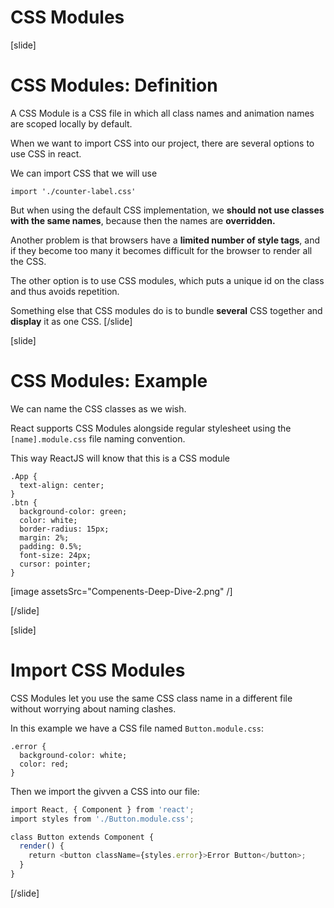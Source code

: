 # CSS Modules

[slide]
# CSS Modules: Definition

A CSS Module is a CSS file in which all class names and animation names are scoped locally by default.

When we want to import CSS into our project, there are several options to use CSS in react.

We can import CSS that we will use

`import './counter-label.css'`

But when using the default CSS implementation, we **should not use classes with the same names**, because then the names are **overridden.**

Another problem is that browsers have a **limited number of style tags**, and if they become too many it becomes difficult for the browser to render all the CSS.

The other option is to use CSS modules, which puts a unique id on the class and thus avoids repetition.

Something else that CSS modules do is to bundle **several** CSS together and **display** it as one CSS.
[/slide]

[slide]
# CSS Modules: Example

We can name the CSS classes as we wish.

React supports CSS Modules alongside regular stylesheet using the `[name].module.css` file naming convention.

This way ReactJS will know that this is a CSS module

```
.App {
  text-align: center;
}
.btn {
  background-color: green;
  color: white;
  border-radius: 15px;
  margin: 2%;
  padding: 0.5%;
  font-size: 24px;
  cursor: pointer;
}

```

[image assetsSrc="Compenents-Deep-Dive-2.png" /]

[/slide]

[slide]
# Import CSS Modules

CSS Modules let you use the same CSS class name in a different file without worrying about naming clashes.

In this example we have a CSS file named `Button.module.css`:

```
.error {
  background-color: white;
  color: red;
}
```

Then we import the givven a CSS into our file:

```js
import React, { Component } from 'react';
import styles from './Button.module.css';

class Button extends Component {
  render() {
    return <button className={styles.error}>Error Button</button>;
  }
}
```

[/slide]
